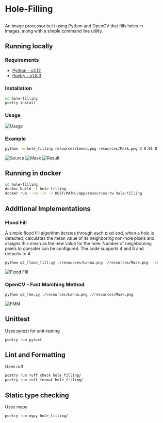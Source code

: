 # Hole-Filling
## 

An image processor built using Python and OpenCV that fills holes in images, along
with a simple command line utility.

## Running locally

### Requirements
 - [Python - v3.12](https://www.python.org/)
 - [Poetry - v1.8.3](https://python-poetry.org/)

### Installation

```sh
cd hole-filling
poetry install
```

### Usage

![Usage](resources/usage.png)

### Example

```sh
python -m hole_filling resources/Lenna.png resources/Mask.png 3 0.01 8
```

![Source](resources/Lenna.png)
![Mask](resources/Mask.png)
![Result](resources/Filled_c8_111524_112702.png)

## Running in docker

```sh
cd hole-filling
docker build -t hole-filling .
docker run --rm -it -v HOST/PATH:/app/resources:rw hole-filling
```

## Additional Implementations

### Flood Fill

A simple flood fill algorithm iterates through each pixel and, when a hole is
detected, calculates the mean value of its neighboring non-hole pixels and
assigns this mean as the new value for the hole. Number of neighbouring pixels 
to consider can be configured. The code supports 4 and 8 and defaults to 4.

```sh
python q2_flood_fill.py ./resources/Lenna.png ./resources/Mask.png --connectivity 8
```

![Flood Fill](resources/Filled_floodFill_c8_111524_120225.png)

### OpenCV - Fast Marching Method

```sh
python q3_fmm.py ./resources/Lenna.png ./resources/Mask.png
```

![FMM](resources/Filled_fmm_111524_120325.png)

## Unittest

Uses pytest for unit-testing

```sh
poetry run pytest
```

## Lint and Formatting

Uses ruff

```sh
poetry run ruff check hole_filling/
poetry run ruff format hole_filling/
```

## Static type checking

Uses mypy

```sh
poetry run mypy hole_filling/
```
